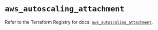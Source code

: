 # `aws_autoscaling_attachment`

Refer to the Terraform Registry for docs: [`aws_autoscaling_attachment`](https://registry.terraform.io/providers/hashicorp/aws/5.34.0/docs/resources/autoscaling_attachment).
